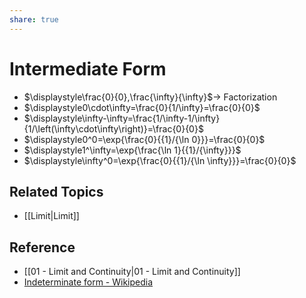 ```yaml
---
share: true
---
```


# Intermediate Form

- $\displaystyle\frac{0}{0},\frac{\infty}{\infty}$→ Factorization
- $\displaystyle0\cdot\infty=\frac{0}{1/\infty}=\frac{0}{0}$
- $\displaystyle\infty-\infty=\frac{1/\infty-1/\infty}{1/\left(\infty\cdot\infty\right)}=\frac{0}{0}$
- $\displaystyle0^0=\exp{\frac{0}{{1}/{\ln 0}}}=\frac{0}{0}$
- $\displaystyle1^\infty=\exp{\frac{\ln 1}{{1}/{\infty}}}$
- $\displaystyle\infty^0=\exp{\frac{0}{{1}/{\ln \infty}}}=\frac{0}{0}$

## Related Topics

- [[Limit|Limit]]

## Reference

- [[01 - Limit and Continuity|01 - Limit and Continuity]]
- [Indeterminate form - Wikipedia](https://en.wikipedia.org/wiki/Indeterminate_form)
